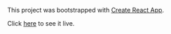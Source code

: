 This project was bootstrapped with [Create React App](https://github.com/facebook/create-react-app).

Click [here](https://pokemon-web.netlify.com/) to see it live.
